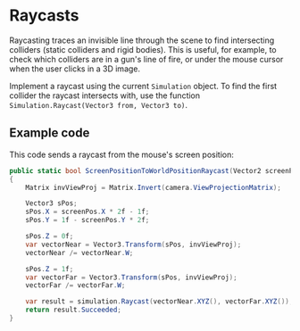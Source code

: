 # Raycasts

Raycasting traces an invisible line through the scene to find intersecting colliders (static colliders and rigid bodies). This is useful, for example, to check which colliders are in a gun's line of fire, or under the mouse cursor when the user clicks in a 3D image.

Implement a raycast using the current ```Simulation``` object. To find the first collider the raycast intersects with, use the function ```Simulation.Raycast(Vector3 from, Vector3 to)```.

## Example code

This code sends a raycast from the mouse's screen position:

```cs
public static bool ScreenPositionToWorldPositionRaycast(Vector2 screenPos, CameraComponent camera, Simulation simulation)
{
    Matrix invViewProj = Matrix.Invert(camera.ViewProjectionMatrix);

    Vector3 sPos;
    sPos.X = screenPos.X * 2f - 1f;
    sPos.Y = 1f - screenPos.Y * 2f;

    sPos.Z = 0f;
    var vectorNear = Vector3.Transform(sPos, invViewProj);
    vectorNear /= vectorNear.W;

    sPos.Z = 1f;
    var vectorFar = Vector3.Transform(sPos, invViewProj);
    vectorFar /= vectorFar.W;

    var result = simulation.Raycast(vectorNear.XYZ(), vectorFar.XYZ());
    return result.Succeeded;
}
```